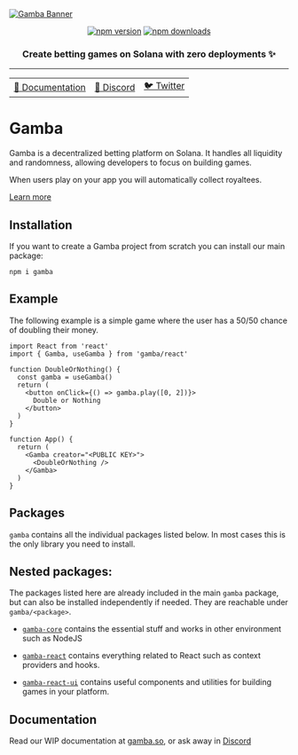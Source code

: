 <a href="https://gamba.so">
  <img src="https://github.com/gamba-labs/gamba/assets/127314884/fd1227f8-8b63-4515-94fd-6ea1625e8083" alt="Gamba Banner" />
</a>

<div align="center">

[![npm version](https://img.shields.io/npm/v/gamba.svg?color=orange)](https://www.npmjs.com/package/gamba) [![npm downloads](https://img.shields.io/npm/dt/gamba.svg?color=orange)](https://www.npmjs.com/package/gamba)

<h3>Create betting games on Solana with zero deployments ✨</h3><hr />

<table>
    <tbody>
      <tr>
        <td>
          <a href="https://gamba.so">📝 Documentation</a>
        </td>
        <td>
          <a href="https://discord.com/invite/xjBsW3e8fK">💬 Discord</a>
        </td>
        <td>
          <a href="https://twitter.com/gambalabs">🐦 Twitter</a>
        </td>
      </tr>
    </tbody>
  </table>
</div>

# Gamba

Gamba is a decentralized betting platform on Solana. It handles all liquidity and randomness, allowing developers to focus on building games.

When users play on your app you will automatically collect royaltees.

[Learn more](https://gamba.so)

## Installation

If you want to create a Gamba project from scratch you can install our main package:

`npm i gamba`

## Example

The following example is a simple game where the user has a 50/50 chance of doubling their money.

```tsx
import React from 'react'
import { Gamba, useGamba } from 'gamba/react'

function DoubleOrNothing() {
  const gamba = useGamba()
  return (
    <button onClick={() => gamba.play([0, 2])}>
      Double or Nothing
    </button>
  )
}

function App() {
  return (
    <Gamba creator="<PUBLIC KEY>">
      <DoubleOrNothing />
    </Gamba>
  )
}
```

## Packages

`gamba` contains all the individual packages listed below. In most cases this is the only library you need to install.

## Nested packages:

The packages listed here are already included in the main `gamba` package, but can also be installed independently if needed. They are reachable under `gamba/<package>`.

* [`gamba-core`](https://github.com/gamba-labs/gamba/tree/main/packages/gamba-core) contains the essential stuff and works in other environment such as NodeJS

* [`gamba-react`](https://github.com/gamba-labs/gamba/tree/main/packages/gamba-react) contains everything related to React such as context providers and hooks.

* [`gamba-react-ui`](https://github.com/gamba-labs/gamba/tree/main/packages/gamba-react-ui) contains useful components and utilities for building games in your platform.

## Documentation

Read our WIP documentation at [gamba.so](https://gamba.so/docs), or ask away in [Discord](https://discord.com/invite/xjBsW3e8fK)
